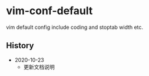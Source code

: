 # vim-conf-default

vim default config include coding and stoptab width etc.

## History

- 2020-10-23
    - 更新文档说明

